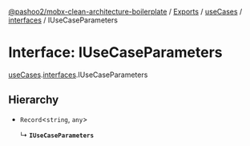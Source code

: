 [@pashoo2/mobx-clean-architecture-boilerplate](../README.md) / [Exports](../modules.md) / [useCases](../modules/usecases.md) / [interfaces](../modules/usecases.interfaces.md) / IUseCaseParameters

# Interface: IUseCaseParameters

[useCases](../modules/usecases.md).[interfaces](../modules/usecases.interfaces.md).IUseCaseParameters

## Hierarchy

- `Record`<`string`, `any`\>

  ↳ **`IUseCaseParameters`**
